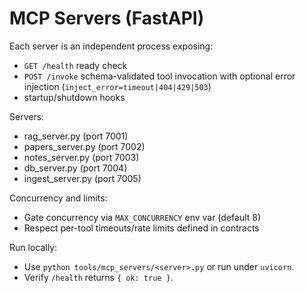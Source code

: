 # MCP Servers (FastAPI)

Each server is an independent process exposing:
- `GET /health` ready check
- `POST /invoke` schema-validated tool invocation with optional error injection (`inject_error=timeout|404|429|503`)
- startup/shutdown hooks

Servers:
- rag_server.py (port 7001)
- papers_server.py (port 7002)
- notes_server.py (port 7003)
- db_server.py (port 7004)
 - ingest_server.py (port 7005)

Concurrency and limits:
- Gate concurrency via `MAX_CONCURRENCY` env var (default 8)
- Respect per-tool timeouts/rate limits defined in contracts

Run locally:
- Use `python tools/mcp_servers/<server>.py` or run under `uvicorn`.
- Verify `/health` returns `{ ok: true }`.
